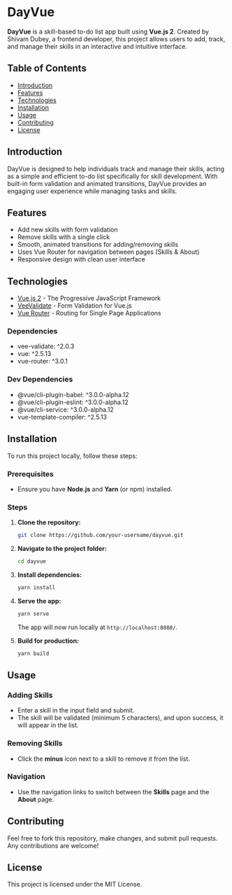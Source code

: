 # DayVue

**DayVue** is a skill-based to-do list app built using **Vue.js 2**. Created by Shivam Dubey, a frontend developer, this project allows users to add, track, and manage their skills in an interactive and intuitive interface.

## Table of Contents

- [Introduction](#introduction)
- [Features](#features)
- [Technologies](#technologies)
- [Installation](#installation)
- [Usage](#usage)
- [Contributing](#contributing)
- [License](#license)

## Introduction

DayVue is designed to help individuals track and manage their skills, acting as a simple and efficient to-do list specifically for skill development. With built-in form validation and animated transitions, DayVue provides an engaging user experience while managing tasks and skills.

## Features

- Add new skills with form validation
- Remove skills with a single click
- Smooth, animated transitions for adding/removing skills
- Uses Vue Router for navigation between pages (Skills & About)
- Responsive design with clean user interface

## Technologies

- [Vue.js 2](https://vuejs.org/) - The Progressive JavaScript Framework
- [VeeValidate](https://logaretm.github.io/vee-validate/) - Form Validation for Vue.js
- [Vue Router](https://router.vuejs.org/) - Routing for Single Page Applications

### Dependencies

- vee-validate: ^2.0.3
- vue: ^2.5.13
- vue-router: ^3.0.1

### Dev Dependencies

- @vue/cli-plugin-babel: ^3.0.0-alpha.12
- @vue/cli-plugin-eslint: ^3.0.0-alpha.12
- @vue/cli-service: ^3.0.0-alpha.12
- vue-template-compiler: ^2.5.13

## Installation

To run this project locally, follow these steps:

### Prerequisites

- Ensure you have **Node.js** and **Yarn** (or npm) installed.

### Steps

1. **Clone the repository:**
    ```bash
    git clone https://github.com/your-username/dayvue.git
    ```

2. **Navigate to the project folder:**
    ```bash
    cd dayvue
    ```

3. **Install dependencies:**
    ```bash
    yarn install
    ```

4. **Serve the app:**
    ```bash
    yarn serve
    ```

   The app will now run locally at `http://localhost:8080/`.

5. **Build for production:**
    ```bash
    yarn build
    ```

## Usage

### Adding Skills

- Enter a skill in the input field and submit. 
- The skill will be validated (minimum 5 characters), and upon success, it will appear in the list.

### Removing Skills

- Click the **minus** icon next to a skill to remove it from the list.

### Navigation

- Use the navigation links to switch between the **Skills** page and the **About** page.

## Contributing

Feel free to fork this repository, make changes, and submit pull requests. Any contributions are welcome!

## License

This project is licensed under the MIT License.
